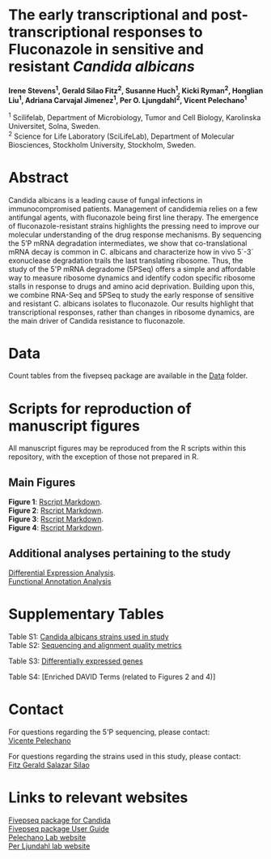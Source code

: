# **The early transcriptional and post-transcriptional responses to Fluconazole in sensitive and resistant *Candida albicans***

**Irene Stevens<sup>1</sup>, Gerald Silao Fitz<sup>2</sup>, Susanne Huch<sup>1</sup>, Kicki Ryman<sup>2</sup>, Honglian Liu<sup>1</sup>, Adriana Carvajal Jimenez<sup>1</sup>, Per O. Ljungdahl<sup>2</sup>, Vicent Pelechano<sup>1</sup>**


<sup>1</sup> Scilifelab, Department of Microbiology, Tumor and Cell Biology, Karolinska Universitet, Solna, Sweden.     
<sup>2</sup> Science for Life Laboratory (SciLifeLab), Department of Molecular Biosciences, Stockholm University, Stockholm, Sweden. 


# **Abstract**
Candida albicans is a leading cause of fungal infections in immunocompromised patients. Management of candidemia relies on a few antifungal agents, with fluconazole being first line therapy. The emergence of fluconazole-resistant strains highlights the pressing need to improve our molecular understanding of the drug response mechanisms. By sequencing the 5’P mRNA degradation intermediates, we show that co-translational mRNA decay is common in C. albicans and characterize how in vivo 5´-3´ exonuclease degradation trails the last translating ribosome. Thus, the study of the 5'P mRNA degradome (5PSeq) offers a simple and affordable way to measure ribosome dynamics and identify codon specific ribosome stalls in response to drugs and amino acid deprivation. Building upon this, we combine RNA-Seq and 5PSeq to study the early response of sensitive and resistant C. albicans isolates to fluconazole. Our results highlight that transcriptional responses, rather than changes in ribosome dynamics, are the main driver of Candida resistance to fluconazole. 

# **Data**
Count tables from the fivepseq package are available in the [Data](https://github.com/irenestevens8/Candida_degradome/tree/main/Data) folder. 

# **Scripts for reproduction of manuscript figures**
All manuscript figures may be reproduced from the R scripts within this repository, with the exception of those not prepared in R.


## **Main Figures**

**Figure 1**: [Rscript Markdown](https://github.com/irenestevens8/Candida_degradome/blob/main/Figures/Figure-1.md).     
**Figure 2**: [Rscript Markdown](https://github.com/irenestevens8/Candida_degradome/blob/main/Figures/Figure-2.md).  
**Figure 3**: [Rscript Markdown](https://github.com/irenestevens8/Candida_degradome/blob/main/Figures/Figure-3.md).                    
**Figure 4**: [Rscript Markdown](https://github.com/irenestevens8/Candida_degradome/blob/main/Figures/Figure-4.md).    

## **Additional analyses pertaining to the study**

[Differential Expression Analysis](https://github.com/irenestevens8/Candida_degradome/blob/main/Figures/Differential_Gene_Expression_analysis.R).          
[Functional Annotation Analysis](https://david.ncifcrf.gov/)

# **Supplementary Tables** 

Table S1: [Candida albicans strains used in study](https://github.com/irenestevens8/Candida_degradome/tree/main/Supplementary%20Tables/Table%20S1.xlsx)                                                       
Table S2: [Sequencing and alignment quality metrics](https://github.com/irenestevens8/Candida_degradome/tree/main/Supplementary%20Tables/Table%20S2.xlsx) 

Table S3: [Differentially expressed genes ](https://github.com/irenestevens8/Candida_degradome/blob/main/Supplementary%20Tables/Supplementary%20Table%202b.xlsx)  

Table S4: [Enriched DAVID Terms (related to Figures 2 and 4)]


# **Contact** 
For questions regarding the 5'P sequencing, please contact:                                        
[Vicente Pelechano](vicente.pelechano.garcia@ki.se)   

For questions regarding the strains used in this study, please contact:                      
[Fitz Gerald Salazar Silao](fitzgerald.silao@su.se)                               
                         

# **Links to relevant websites** 
[Fivepseq package for Candida ](https://github.com/irenestevens8/fivepseq/tree/Candida)           
[Fivepseq package User Guide](https://fivepseq.readthedocs.io/en/latest/)                             
[Pelechano Lab website](https://pelechanolab.com/)                     
[Per Ljundahl lab website ](https://www.scilifelab.se/researchers/per-o-ljungdahl/)            
